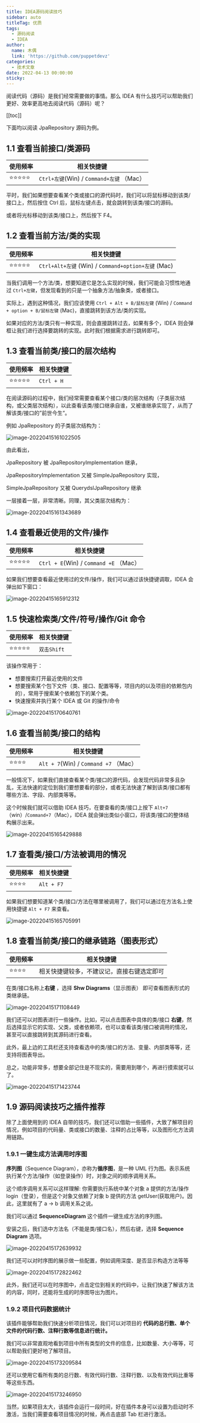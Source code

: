 ```yaml
---
title: IDEA源码阅读技巧
sidebar: auto
titleTag: 优质
tags:
  - 源码阅读
  - IDEA
author:
  name: 木偶
  link: 'https://github.com/puppetdevz'
categories:
  - 技术文章
date: 2022-04-13 00:00:00
sticky:
---
```


阅读代码（源码）是我们经常需要做的事情。那么 IDEA 有什么技巧可以帮助我们更好、效率更高地去阅读代码（源码）呢？

<!-- more -->

[[toc]]

下面均以阅读 JpaRepository 源码为例。

## 1.1 查看当前接口/类源码

| 使用频率 | 相关快捷键                                |
| -------- | ----------------------------------------- |
| ⭐⭐⭐⭐⭐    | `Ctrl+左键`(Win) / `Command+左键` （Mac） |

平时，我们如果想要查看某个类或接口的源代码时，我们可以将鼠标移动到该类/接口上，然后按住 Ctrl 后，鼠标左键点击，就会跳转到该类/接口的源码。

或者将光标移动到该类/接口上，然后按下 F4。

## 1.2 查看当前方法/类的实现

| 使用频率 | 相关快捷键                                       |
| -------- | ------------------------------------------------ |
| ⭐⭐⭐⭐⭐    | `Ctrl+Alt+左键` (Win) / `Command+option+左键` (Mac) |

当我们调用一个方法/类，想要知道它是怎么实现的时候，我们可能会习惯性地通过 `Ctrl+左键`，但发现看到的只是一个抽象方法/抽象类，或者接口。

实际上，遇到这种情况，我们应该使用 `Ctrl + Alt + B/鼠标左键` (Win) / `Command + option + B/鼠标左键` (Mac)，直接跳转到该方法/类的实现。

如果对应的方法/类只有一种实现，则会直接跳转过去，如果有多个，IDEA 则会弹框让我们进行选择要跳转的实现。此时我们根据需求进行跳转即可。

## 1.3 查看当前类/接口的层次结构

| 使用频率 | 相关快捷键 |
| -------- | ---------- |
| ⭐⭐⭐⭐⭐    | `Ctrl + H` |

在阅读源码的过程中，我们经常需要查看某个接口/类的层次结构（子类层次结构，或父类层次结构），以此查看该类/接口继承自谁，又被谁继承实现了，从而了解该类/接口的”前世今生“。

例如 JpaRepository 的子类层次结构为：

![image-20220415161022505](https://oss.puppetdev.top/image/note/ba3a07f61ecfae874509d6f1962a210f.png)

由此看出，

JpaRepository 被 JpaRepositoryImplementation 继承，

JpaRepositoryImplementation 又被 SimpleJpaRepository 实现，

SimpleJpaRepository 又被 QuerydslJpaRepository 继承

一层接着一层，非常清晰。同理，其父类层次结构为：

![image-20220415161343689](https://oss.puppetdev.top/image/note/744eee18f28e2814d9cbba3e264c094f.png)

## 1.4 查看最近使用的文件/操作

| 使用频率 | 相关快捷键                             |
| -------- | -------------------------------------- |
| ⭐⭐⭐⭐⭐    | `Ctrl + E`(Win) / `Command +E` （Mac） |

如果我们想要查看最近使用过的文件/操作，我们可以通过该快捷键调取，IDEA 会弹出如下窗口：

![image-20220415165912312](https://oss.puppetdev.top/image/note/676fb89916d8a644b9fd68db12049633.png)

## 1.5 快速检索类/文件/符号/操作/Git 命令

| 使用频率 | 相关快捷键  |
| -------- | ----------- |
| ⭐⭐⭐⭐⭐    | `双击Shift` |

该操作常用于：

* 想要搜索打开最近使用的文件
* 想要搜索某个包下文件（类、接口、配置等等，项目内的以及项目的依赖包内的），常用于搜索某个依赖包下的某个类。
* 快速搜索并执行某个 IDEA 或 Git 的操作/命令

![image-20220415170640761](https://oss.puppetdev.top/image/note/d58c8796ecbf02c13ae74ca7de5312bb.png)

## 1.6 查看当前类/接口的结构

| 使用频率 | 相关快捷键                            |
| -------- | ------------------------------------- |
| ⭐⭐⭐⭐     | `Alt + 7`(Win) / `Command +7` （Mac） |

一般情况下，如果我们直接查看某个类/接口的源代码，会发现代码非常多且杂乱，无法快速的定位到我们要想要看的部分，或者无法快速了解到该类/接口都有哪些方法、字段、内部类等等。

这个时候我们就可以借助 IDEA 技巧，在要查看的类/接口上按下 `Alt+7`（win）/`Command+7`（Mac），IDEA 就会弹出类似小窗口，将该类/接口的整体结构展示出来。

![image-20220415165429888](https://oss.puppetdev.top/image/note/4e53078daacb0354556740b70d967e74.png)

## 1.7 查看类/接口/方法被调用的情况

| 使用频率 | 相关快捷键 |
| -------- | ---------- |
| ⭐⭐⭐⭐     | `Alt + F7` |

如果我们想要知道某个类/接口/方法在哪里被调用了，我们可以通过在方法名上使用快捷键 `Alt + F7` 来查看。

![image-20220415165705991](https://oss.puppetdev.top/image/note/654fa137809b4ec5ec7f8c7564d128a2.png)

## 1.8 查看当前类/接口的继承链路（图表形式）

| 使用频率 | 相关快捷键                                 |
| -------- | ------------------------------------------ |
| ⭐⭐⭐⭐     | 相关快捷键较多，不建议记，直接右键选定即可 |

在类/接口名称上**右键** ，选择 **Shw Diagrams**（显示图表） 即可查看图表形式的类继承链。

![image-20220415171108449](https://oss.puppetdev.top/image/note/29461c557e743aeb76f9601567aba3a8.png)

我们还可以对图表进行一些操作。比如，可以点击图表中具体的类/接口 **右键**，然后选择显示它的实现、父类，或者依赖项，也可以查看该类/接口被调用的情况，甚至可以直接跳转到其源码进行查看。

此外，最上边的工具栏还支持查看选中的类/接口的方法、变量、内部类等等，还支持将图表导出。

总之，功能非常多，想要全部记住是不现实的，需要用到哪个，再进行摸索就可以了。

![image-20220415171423744](https://oss.puppetdev.top/image/note/35498e8ecf8cbc633191059cf2228b9d.png)

## 1.9 源码阅读技巧之插件推荐

除了上面使用到的 IDEA 自带的技巧，我们还可以借助一些插件，大致了解项目的情况，例如项目的代码量、类或接口的数量、注释的占比等等，以及图形化方法调用链路。

### 1.9.1 一键生成方法调用时序图

**序列图**（Sequence Diagram），亦称为**循序图**，是一种 UML 行为图。表示系统执行某个方法/操作（如登录操作）时，对象之间的顺序调用关系。

这个顺序调用关系可以这样理解: 你需要执行系统中某个对象 a 提供的方法/操作 login（登录），但是这个对象又依赖了对象 b 提供的方法 getUser(获取用户)。因此，这里就有了 a -> b 调用关系之说。

我们可以通过 **SequenceDiagram** 这个插件一键生成方法的序列图。

安装之后，我们选中方法名（不能是类/接口名），然后右键，选择 **Sequence Diagram** 选项。

![image-20220415172639932](https://oss.puppetdev.top/image/note/8cbde2fe44c9aed6ef2dedd8cd395f93.png)

我们还可以对时序图的展示做一些配置，例如调用深度、是否显示构造方法等等

![image-20220415172822462](https://oss.puppetdev.top/image/note/c003f29f1b9cf96ab9ca00c7168a903b.png)

此外，我们还可以在时序图中，点击定位到相关的代码中，让我们快速了解该方法的内容，同时，还能将生成的时序图导出为图片。

### 1.9.2 项目代码数据统计

该插件能够帮助我们快速分析项目情况，我们可以对项目的 **代码的总行数、单个文件的代码行数、注释行数等信息进行统计。**

我们可以非常直观地看到项目中所有类型的文件的信息，比如数量、大小等等，可以帮助我们更好地了解项目。

![image-20220415173209584](https://oss.puppetdev.top/image/note/90062621a93529eeef3bcb08968e1bfa.png)

还可以使用它看所有类的总行数、有效代码行数、注释行数、以及有效代码比重等等这些东西。

![image-20220415173246950](https://oss.puppetdev.top/image/note/22d80e78229ed42314128662766b2f09.png)

当然，如果项目太大，该插件会运行一段时间，好在插件本身可以设置为启动时不激活，当我们需要查看项目情况的时候，再点击底部 Tab 栏进行激活。
